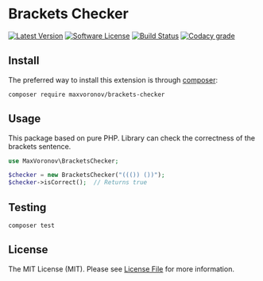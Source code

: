 # Brackets Checker

[![Latest Version](https://img.shields.io/packagist/v/MaxVoronov/brackets-checker.svg?style=flat)](https://packagist.org/packages/maxvoronov/brackets-checker)
[![Software License](https://img.shields.io/badge/license-MIT-brightgreen.svg?style=flat)](LICENSE.md)
[![Build Status](https://img.shields.io/travis/MaxVoronov/brackets-checker/master.svg?style=flat)](https://travis-ci.org/MaxVoronov/brackets-checker)
[![Codacy grade](https://img.shields.io/codacy/grade/e0c7af3a234e4cc68d4cc87281150808.svg?style=flat)]()

## Install
The preferred way to install this extension is through [composer](http://getcomposer.org/download/):
```
composer require maxvoronov/brackets-checker
```

## Usage
This package based on pure PHP. Library can check the correctness of the brackets sentence.
```php
use MaxVoronov\BracketsChecker;

$checker = new BracketsChecker("((()) ())");
$checker->isCorrect();  // Returns true
```

## Testing
```
composer test
```

## License
The MIT License (MIT). Please see [License File](LICENSE.md) for more information.